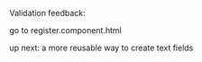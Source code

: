 Validation feedback:

go to register.component.html

up next: a more reusable way to create text fields